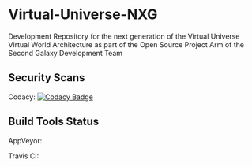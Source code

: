 # Virtual-Universe-NXG
Development Repository for the next generation of the Virtual Universe Virtual World Architecture as part of the Open Source Project Arm of the Second Galaxy Development Team

## Security Scans

Codacy: [![Codacy Badge](https://api.codacy.com/project/badge/Grade/3d3ffbe13c42415b8fc039c65d992b9c)](https://www.codacy.com/app/Virtual-Universe/Virtual-Universe-NXG?utm_source=github.com&amp;utm_medium=referral&amp;utm_content=Virtual-Universe/Virtual-Universe-NXG&amp;utm_campaign=Badge_Grade)

## Build Tools Status

AppVeyor:

Travis CI: